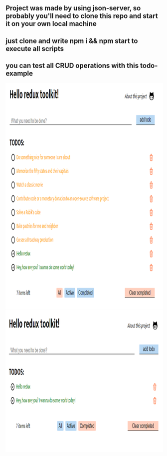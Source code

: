 ## Project was made by using json-server, so probably you'll need to clone this repo and start it on your own local machine

## just clone and write npm i && npm start to execute all scripts

## you can test all CRUD operations with this todo-example

<img src="./public/img/Screenshot2.png" width="1083" height="724"/>
<img src="./public/img/Screenshot1.png" width="1052" height="454"/>